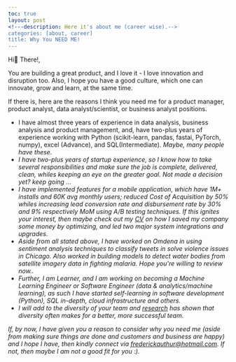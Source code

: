 ```yaml
---
toc: true
layout: post
<!---description: Here it's about me (career wise).-->
categories: [about, career]
title: Why You NEED ME!
---
```


Hi👋  There!, 

You are building a great product, and I love it - I love innovation and disruption too. Also, I hope you have a good culture, which one can innovate, grow and learn, at the same time.

If there is, here are the reasons I think you need me for a product manager, product analyst, data analyst/scientist, or business analyst positions. 

* I have almost three years of experience in data analysis, business analysis and product management, and, have two-plus years of experience working with 
Python (scikit-learn, pandas, fastai, PyTorch, numpy), excel (Advance), and SQL(Intermediate). <i>Maybe, many people have these.
* I have two-plus years of startup experience, so I know how to take several responsibilities and make sure the job is complete, delivered, clean, 
whiles keeping an eye on the greater goal. <i> Not made a decision yet? keep going ... </i>
* I have implemented features for a mobile application, which have 1M+ installs and 60K avg monthly users; reduced Cost of Acquisition by 50% whiles increasing lead 
conversion rate and disbursement rate by 30% and 9% respectively MoM using A/B testing techniques.  <i>If this ignites your interest, then maybe check out my 
[CV](https://drive.google.com/file/d/1y5MHeLp_v0wJbVl3sfw6lE7xd3tKaaQE/view?usp=sharing) on how I saved my company some money by optimizing, and led two major system 
integrations and upgrades. </i>
* Aside from all stated above, I have worked on Omdena in using sentiment analysis techniques to classify tweets in solve violence issues in Chicago. 
Also worked in building models to detect water bodies from satellite imagery data in fighting malaria.  <i>Hope you're willing to review now..</i>
* Further, I am Learner, and  I am working on becoming a Machine Learning Engineer or Software Engineer (data & analytics/machine learning), 
as such I have started self-learning in software development (Python), SQL in-depth, cloud infrastructure and others.
* I will add to the diversity of your team and [research](https://www.gartner.com/smarterwithgartner/diversity-and-inclusion-build-high-performance-teams/) has shown that diversity often makes for a better, more successful team.

If, by now, I have given you a reason to consider why you need me (aside from making sure things are done and customers and business are happy) and I hope I have, then kindly connect via <frederickauthur@hotmail.com>. 
If not, then maybe I am not a good fit for you :). 
